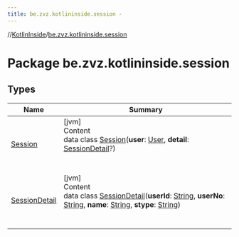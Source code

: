 ```yaml
---
title: be.zvz.kotlininside.session -
---
```

//[KotlinInside](../index.md)/[be.zvz.kotlininside.session](index.md)



# Package be.zvz.kotlininside.session  


## Types  
  
|  Name|  Summary| 
|---|---|
| <a name="be.zvz.kotlininside.session/Session///PointingToDeclaration/"></a>[Session](-session/index.md)| <a name="be.zvz.kotlininside.session/Session///PointingToDeclaration/"></a>[jvm]  <br>Content  <br>data class [Session](-session/index.md)(**user**: [User](../be.zvz.kotlininside.session.user/-user/index.md), **detail**: [SessionDetail](-session-detail/index.md)?)  <br><br><br>
| <a name="be.zvz.kotlininside.session/SessionDetail///PointingToDeclaration/"></a>[SessionDetail](-session-detail/index.md)| <a name="be.zvz.kotlininside.session/SessionDetail///PointingToDeclaration/"></a>[jvm]  <br>Content  <br>data class [SessionDetail](-session-detail/index.md)(**userId**: [String](https://kotlinlang.org/api/latest/jvm/stdlib/kotlin/-string/index.html), **userNo**: [String](https://kotlinlang.org/api/latest/jvm/stdlib/kotlin/-string/index.html), **name**: [String](https://kotlinlang.org/api/latest/jvm/stdlib/kotlin/-string/index.html), **stype**: [String](https://kotlinlang.org/api/latest/jvm/stdlib/kotlin/-string/index.html))  <br><br><br>

